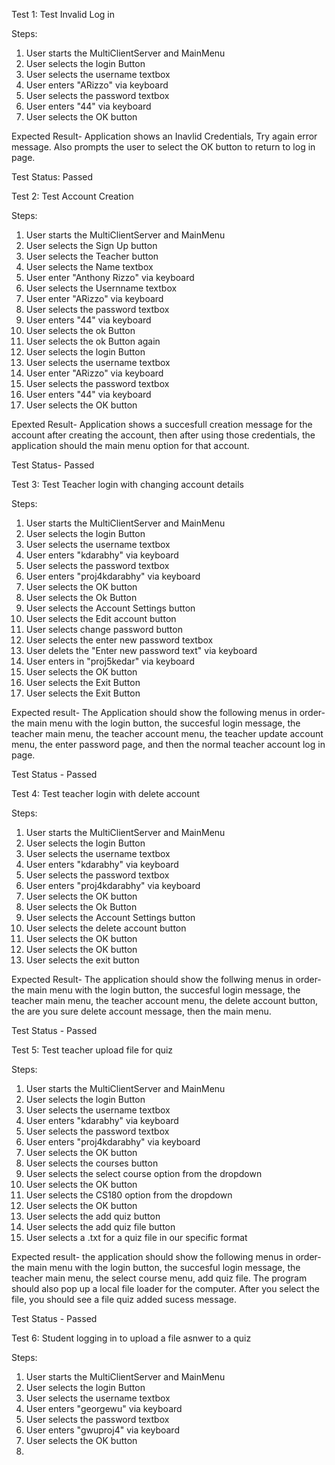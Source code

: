Test 1: Test Invalid Log in 

Steps:
1. User starts the MultiClientServer and MainMenu
2. User selects the login Button
3. User selects the username textbox
4. User enters "ARizzo" via keyboard
5. User selects the password textbox
6. User enters "44" via keyboard
7. User selects the OK button

Expected Result- Application shows an Inavlid Credentials, Try again error message. Also prompts the user to select the OK button to return to log in page.

Test Status: Passed


Test 2: Test Account Creation

Steps: 
1. User starts the MultiClientServer and MainMenu
2. User selects the Sign Up button
3. User selects the Teacher button
4. User selects the Name textbox 
5. User enter "Anthony Rizzo" via keyboard
6. User selects the Usernname textbox 
7. User enter "ARizzo" via keyboard
8. User selects the password textbox 
9. User enters "44" via keyboard
10. User selects the ok Button
11. User selects the ok Button again 
12. User selects the login Button
13. User selects the username textbox
14. User enter "ARizzo" via keyboard
15. User selects the password textbox
16. User enters "44" via keyboard
17. User selects the OK button

Epexted Result- Application shows a succesfull creation message for the account after creating the account, then after using those credentials, the application should the main menu option for that account. 

Test Status- Passed

Test 3: Test Teacher login with changing account details

Steps:
1. User starts the MultiClientServer and MainMenu
2. User selects the login Button
3. User selects the username textbox
4. User enters "kdarabhy" via keyboard
5. User selects the password textbox
6. User enters "proj4kdarabhy" via keyboard
7. User selects the OK button
8. User selects the Ok Button
9. User selects the Account Settings button
10. User selects the Edit account button
11. User selects change password button
12. User selects the enter new password textbox 
13. User delets the "Enter new password text" via keyboard
14. User enters in "proj5kedar" via keyboard
15. User selects the OK button
16. User selects the Exit Button
17. User selects the Exit Button

Expected result- The Application should show the following menus in order- the main menu with the login button, the succesful login message, the teacher main menu, the teacher account menu, the teacher update account menu, the enter password page, and then the normal teacher account log in page.

Test Status - Passed


Test 4: Test teacher login with delete account 

Steps:
1. User starts the MultiClientServer and MainMenu
2. User selects the login Button
3. User selects the username textbox
4. User enters "kdarabhy" via keyboard
5. User selects the password textbox
6. User enters "proj4kdarabhy" via keyboard
7. User selects the OK button
8. User selects the Ok Button
9. User selects the Account Settings button
10. User selects the delete account button
11. User selects the OK button
12. User selects the OK button
13. User selects the exit button

Expected Result- The application should show the follwing menus in order- the main menu with the login button, the succesful login message, the teacher main menu, the teacher account menu, the delete account button, the are you sure delete account message, then the main menu. 

Test Status - Passed


Test 5: Test teacher upload file for quiz

Steps:
1. User starts the MultiClientServer and MainMenu
2. User selects the login Button
3. User selects the username textbox
4. User enters "kdarabhy" via keyboard
5. User selects the password textbox
6. User enters "proj4kdarabhy" via keyboard
7. User selects the OK button
8. User selects the courses button 
9. User selects the select course option from the dropdown 
10. User selects the OK button
11. User selects the CS180 option from the dropdown
12. User selects the OK button
13. User selects the add quiz button 
14. User selects the add quiz file button
15. User selects a .txt for a quiz file in our specific format

Expected result- the application should show the following menus in order- the main menu with the login button, the succesful login message, the teacher main menu, the select course menu, add quiz file. The program should also pop up a local file loader for the computer. After you select the file, you should see a file quiz added sucess message. 

Test Status - Passed

Test 6: Student logging in to upload a file asnwer to a quiz 

Steps:
1. User starts the MultiClientServer and MainMenu
2. User selects the login Button
3. User selects the username textbox
4. User enters "georgewu" via keyboard
5. User selects the password textbox
6. User enters "gwuproj4" via keyboard
7. User selects the OK button
8. 




